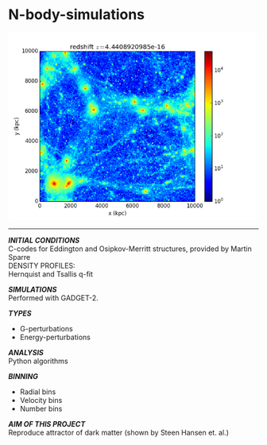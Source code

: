 # N-body-simulations

![](Figures/Read_ics_1.png)

---

***INITIAL CONDITIONS***<br/>
C-codes for Eddington and Osipkov-Merritt structures, provided by Martin Sparre<br/>
DENSITY PROFILES:<br/>
Hernquist and Tsallis q-fit<br/>

***SIMULATIONS***<br/>
Performed with GADGET-2.<br/>

***TYPES***<br/>
+ G-perturbations
+ Energy-perturbations

***ANALYSIS***<br/>
Python algorithms<br/>

***BINNING***<br/>
+ Radial bins
+ Velocity bins
+ Number bins

***AIM OF THIS PROJECT***<br/>
Reproduce attractor of dark matter (shown by Steen Hansen et. al.)
